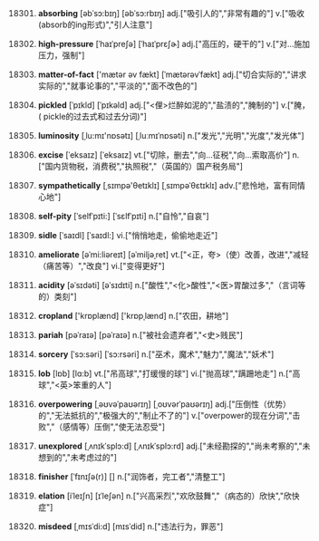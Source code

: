 18301. **absorbing**
[əbˈsɔ:bɪŋ]  [əbˈsɔ:rbɪŋ]
adj.["吸引人的","非常有趣的"]  v.["吸收(absorb的ing形式)","引人注意"]  

18302. **high-pressure**
[ˈhaɪˈpreʃə]  [ˈhaɪˈprɛʃɚ]
adj.["高压的，硬干的"]  v.["对…施加压力，强制"]  

18303. **matter-of-fact**
['mætər əv fækt]  [ˈmætərəvˈfækt]
adj.["切合实际的","讲求实际的","就事论事的","平淡的","面不改色的"]  

18304. **pickled**
[ˈpɪkld]  [ˈpɪkəld]
adj.["<俚>烂醉如泥的","盐渍的","腌制的"]  v.["腌，( pickle的过去式和过去分词)"]  

18305. **luminosity**
[ˌlu:mɪ'nɒsətɪ]  [ˌluːmɪˈnɒsəti]
n.["发光","光明","光度","发光体"]  

18306. **excise**
[ˈeksaɪz]  [ˈeksaɪz]
vt.["切除，删去","向…征税","向…索取高价"]  n.["国内货物税，消费税","执照税","（英国的）国产税务局"]  

18307. **sympathetically**
[ˌsɪmpə'θetɪklɪ]  [ˌsɪmpəˈθɛtɪklɪ]
adv.["悲怜地，富有同情心地"]  

18308. **self-pity**
[ˈselfˈpɪti:]  [ˈsɛlfˈpɪti]
n.["自怜","自哀"]  

18309. **sidle**
[ˈsaɪdl]  [ˈsaɪdl:]
vi.["悄悄地走，偷偷地走近"]  

18310. **ameliorate**
[əˈmi:liəreɪt]  [əˈmiljəˌret]
vt.["<正，夸>（使）改善，改进","减轻（痛苦等）","改良"]  vi.["变得更好"]  

18311. **acidity**
[əˈsɪdəti]  [əˈsɪdɪti]
n.["酸性","<化>酸性","<医>胃酸过多","（言词等的）类刻"]  

18312. **cropland**
['krɒplænd]  ['krɒpˌlænd]
n.["农田，耕地"]  

18313. **pariah**
[pəˈraɪə]  [pəˈraɪə]
n.["被社会遗弃者","<史>贱民"]  

18314. **sorcery**
[ˈsɔ:səri]  [ˈsɔ:rsəri]
n.["巫术，魔术","魅力","魔法","妖术"]  

18315. **lob**
[lɒb]  [lɑ:b]
vt.["吊高球","打缓慢的球"]  vi.["抛高球","蹒跚地走"]  n.["高球","<英>笨重的人"]  

18316. **overpowering**
[ˌəʊvəˈpaʊərɪŋ]  [ˌoʊvərˈpaʊərɪŋ]
adj.["压倒性（优势）的","无法抵抗的","极强大的","制止不了的"]  v.["overpower的现在分词","击败","（感情等）压倒","使无法忍受"]  

18317. **unexplored**
[ˌʌnɪkˈsplɔ:d]  [ˌʌnɪkˈsplɔ:rd]
adj.["未经勘探的","尚未考察的","未想到的","未考虑过的"]  

18318. **finisher**
[ˈfɪnɪʃə(r)]  []
n.["润饰者，完工者","清整工"]  

18319. **elation**
[iˈleɪʃn]  [ɪˈleʃən]
n.["兴高采烈","欢欣鼓舞","（病态的）欣快","欣快症"]  

18320. **misdeed**
[ˌmɪsˈdi:d]  [mɪsˈdid]
n.["违法行为，罪恶"]  

